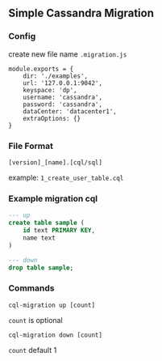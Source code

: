 ## Simple Cassandra Migration

### Config
create new file name `.migration.js`
```
module.exports = {
    dir: './examples',
    url: '127.0.0.1:9042',
    keyspace: 'dp',
    username: 'cassandra',
    password: 'cassandra',
    dataCenter: 'datacenter1',
    extraOptions: {}
}
```

### File Format
`[version]_[name].[cql/sql]`

example:
`1_create_user_table.cql`

### Example migration cql
```sql
--- up
create table sample (
    id text PRIMARY KEY,
    name text
)

--- down
drop table sample;
```

### Commands

```
cql-migration up [count]
```
`count` is optional


```
cql-migration down [count]
```
`count` default 1